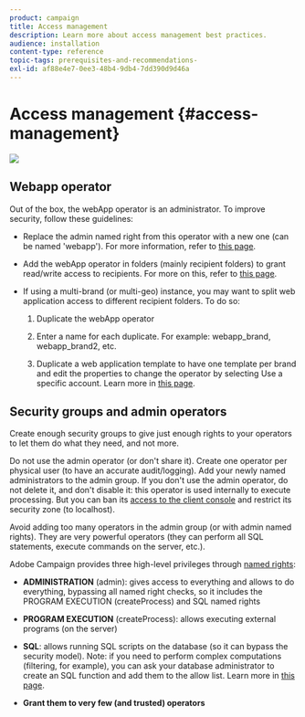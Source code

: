 ```yaml
---
product: campaign
title: Access management
description: Learn more about access management best practices.
audience: installation
content-type: reference
topic-tags: prerequisites-and-recommendations-
exl-id: af88e4e7-0ee3-48b4-9db4-7dd390d9d46a
---
```

# Access management {#access-management}

![](assets/do-not-localize/v7-only.svg)

## Webapp operator

Out of the box, the webApp operator is an administrator. To improve security, follow these guidelines:

* Replace the admin named right from this operator with a new one (can be named 'webapp'). For more information, refer to [this page](../../../common/access/using/access-management.md).

* Add the webApp operator in folders (mainly recipient folders) to grant read/write access to recipients. For more on this, refer to [this page](../../../common/access/using/access-management.md).

* If using a multi-brand (or multi-geo) instance, you may want to split web application access to different recipient folders. To do so:

    1. Duplicate the webApp operator

    1. Enter a name for each duplicate. For example: webapp_brand, webapp_brand2, etc.

    1. Duplicate a web application template to have one template per brand and edit the properties to change the operator by selecting Use a specific account.  Learn more in [this page](../../../common/web/using/defining-web-forms-properties.md).

## Security groups and admin operators

Create enough security groups to give just enough rights to your operators to let them do what they need, and not more.

Do not use the admin operator (or don't share it). Create one operator per physical user (to have an accurate audit/logging). Add your newly named administrators to the admin group. If you don't use the admin operator, do not delete it, and don't disable it: this operator is used internally to execute processing. But you can ban its [access to the client console](../../../common/access/using/access-management.md) and restrict its security zone (to localhost).

Avoid adding too many operators in the admin group (or with admin named rights). They are very powerful operators (they can perform all SQL statements, execute commands on the server, etc.).

Adobe Campaign provides three high-level privileges through [named rights](../../../common/access/using/access-management.md#named-rights):

* **ADMINISTRATION** (admin): gives access to everything and allows to do everything, bypassing all named right checks, so it includes the PROGRAM EXECUTION (createProcess) and SQL named rights

* **PROGRAM EXECUTION** (createProcess): allows executing external programs (on the server)

* **SQL**: allows running SQL scripts on the database (so it can bypass the security model). Note: if you need to perform complex computations (filtering, for example), you can ask your database administrator to create an SQL function and add them to the allow list. Learn more in [this page](../../installation/using/scripting-coding-guidelines.md).

* **Grant them to very few (and trusted) operators**
